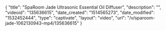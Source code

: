 {
    "title": "SpaRoom Jade Ultrasonic Essential Oil Diffuser",
    "description": "",
    "videoid": "135636615",
    "date_created": "1514565273",
    "date_modified": "1532452444",
    "type": "captivate",
    "layout": "video",
    "url": "\/v\/sparoom-jade-1062130943-mp4\/135636615"
}